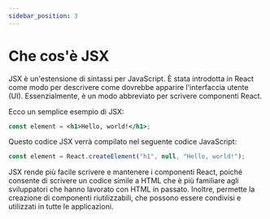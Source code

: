 ```yaml
---
sidebar_position: 3
---
```


# Che cos'è JSX

JSX è un'estensione di sintassi per JavaScript. È stata introdotta in React come modo per descrivere come dovrebbe apparire l'interfaccia utente (UI). Essenzialmente, è un modo abbreviato per scrivere componenti React.

Ecco un semplice esempio di JSX:

```jsx
const element = <h1>Hello, world!</h1>;
```

Questo codice JSX verrà compilato nel seguente codice JavaScript:

```jsx
const element = React.createElement("h1", null, "Hello, world!");
```

JSX rende più facile scrivere e mantenere i componenti React, poiché consente di scrivere un codice simile a HTML che è più familiare agli sviluppatori che hanno lavorato con HTML in passato. Inoltre, permette la creazione di componenti riutilizzabili, che possono essere condivisi e utilizzati in tutte le applicazioni.